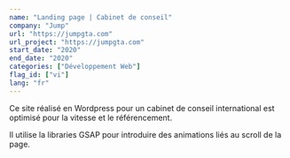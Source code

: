 ```yaml
---
name: "Landing page | Cabinet de conseil"
company: "Jump"
url: "https://jumpgta.com"
url_project: "https://jumpgta.com"
start_date: "2020"
end_date: "2020"
categories: ["Développement Web"]
flag_id: ["vi"]
lang: "fr"
---
```

Ce site réalisé en Wordpress pour un cabinet de conseil international est optimisé pour la vitesse et le référencement.

Il utilise la libraries GSAP pour introduire des animations liés au scroll de la page.